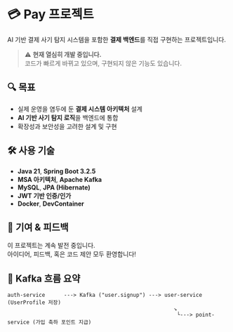 # 💳 Pay 프로젝트

AI 기반 결제 사기 탐지 시스템을 포함한 **결제 백엔드**를 직접 구현하는 프로젝트입니다.

> ⚠️ **현재 열심히 개발 중입니다.**  
> 코드가 빠르게 바뀌고 있으며, 구현되지 않은 기능도 있습니다.  

## 🔍 목표

- 실제 운영을 염두에 둔 **결제 시스템 아키텍처** 설계
- **AI 기반 사기 탐지 로직**을 백엔드에 통합
- 확장성과 보안성을 고려한 설계 및 구현

## 🛠️ 사용 기술

- **Java 21**, **Spring Boot 3.2.5**
- **MSA 아키텍처**, **Apache Kafka**
- **MySQL**, **JPA (Hibernate)**
- **JWT 기반 인증/인가**
- **Docker**, **DevContainer**


## 🤝 기여 & 피드백

이 프로젝트는 계속 발전 중입니다.  
아이디어, 피드백, 혹은 코드 제안 모두 환영합니다!

## 🔄 Kafka 흐름 요약

```
auth-service      ---> Kafka ("user.signup") ---> user-service (UserProfile 저장)
                                                     ↘
                                                      └---> point-service (가입 축하 포인트 지급)
```
